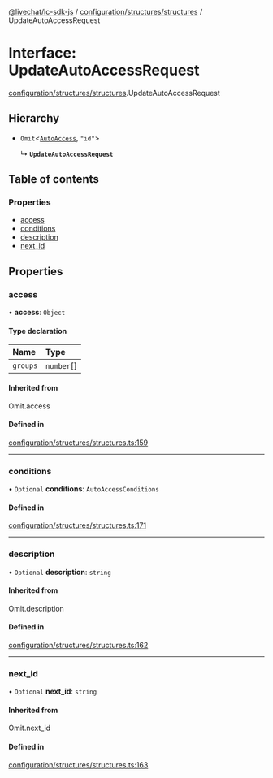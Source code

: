 [@livechat/lc-sdk-js](../README.md) / [configuration/structures/structures](../modules/configuration_structures_structures.md) / UpdateAutoAccessRequest

# Interface: UpdateAutoAccessRequest

[configuration/structures/structures](../modules/configuration_structures_structures.md).UpdateAutoAccessRequest

## Hierarchy

- `Omit`<[`AutoAccess`](configuration_structures_structures.AutoAccess.md), ``"id"``\>

  ↳ **`UpdateAutoAccessRequest`**

## Table of contents

### Properties

- [access](configuration_structures_structures.UpdateAutoAccessRequest.md#access)
- [conditions](configuration_structures_structures.UpdateAutoAccessRequest.md#conditions)
- [description](configuration_structures_structures.UpdateAutoAccessRequest.md#description)
- [next\_id](configuration_structures_structures.UpdateAutoAccessRequest.md#next_id)

## Properties

### access

• **access**: `Object`

#### Type declaration

| Name | Type |
| :------ | :------ |
| `groups` | `number`[] |

#### Inherited from

Omit.access

#### Defined in

[configuration/structures/structures.ts:159](https://github.com/livechat/lc-sdk-js/blob/a921f8a/src/configuration/structures/structures.ts#L159)

___

### conditions

• `Optional` **conditions**: `AutoAccessConditions`

#### Defined in

[configuration/structures/structures.ts:171](https://github.com/livechat/lc-sdk-js/blob/a921f8a/src/configuration/structures/structures.ts#L171)

___

### description

• `Optional` **description**: `string`

#### Inherited from

Omit.description

#### Defined in

[configuration/structures/structures.ts:162](https://github.com/livechat/lc-sdk-js/blob/a921f8a/src/configuration/structures/structures.ts#L162)

___

### next\_id

• `Optional` **next\_id**: `string`

#### Inherited from

Omit.next\_id

#### Defined in

[configuration/structures/structures.ts:163](https://github.com/livechat/lc-sdk-js/blob/a921f8a/src/configuration/structures/structures.ts#L163)

